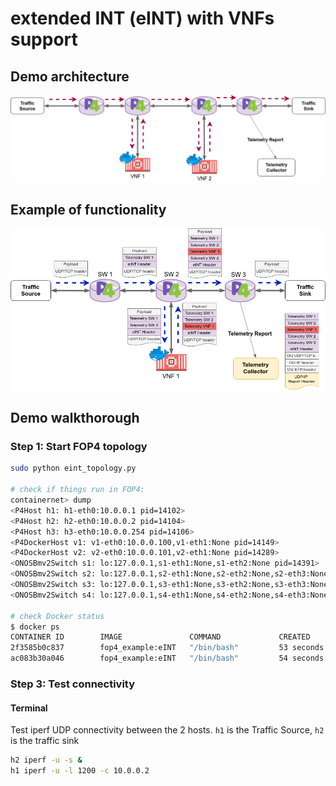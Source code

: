 # extended INT (eINT) with VNFs support

## Demo architecture

![Scenario3](https://github.com/ANTLab-polimi/FOP4/raw/master/P4_examples/eINT/doc/UC3_2.png)

## Example of functionality
![Scenario3Example](https://github.com/ANTLab-polimi/FOP4/raw/master/P4_examples/eINT//doc/UC3_1.png)


## Demo walkthorough

### Step 1: Start FOP4 topology

```sh
sudo python eint_topology.py

# check if things run in FOP4:
containernet> dump
<P4Host h1: h1-eth0:10.0.0.1 pid=14102> 
<P4Host h2: h2-eth0:10.0.0.2 pid=14104> 
<P4Host h3: h3-eth0:10.0.0.254 pid=14106> 
<P4DockerHost v1: v1-eth0:10.0.0.100,v1-eth1:None pid=14149> 
<P4DockerHost v2: v2-eth0:10.0.0.101,v2-eth1:None pid=14289> 
<ONOSBmv2Switch s1: lo:127.0.0.1,s1-eth1:None,s1-eth2:None pid=14391> 
<ONOSBmv2Switch s2: lo:127.0.0.1,s2-eth1:None,s2-eth2:None,s2-eth3:None,s2-eth4:None pid=14395> 
<ONOSBmv2Switch s3: lo:127.0.0.1,s3-eth1:None,s3-eth2:None,s3-eth3:None,s3-eth4:None pid=14399> 
<ONOSBmv2Switch s4: lo:127.0.0.1,s4-eth1:None,s4-eth2:None,s4-eth3:None pid=14403> 

# check Docker status
$ docker ps
CONTAINER ID        IMAGE               COMMAND             CREATED             STATUS              PORTS               NAMES
2f3585b0c837        fop4_example:eINT   "/bin/bash"         53 seconds ago      Up 52 seconds                           mn.v2
ac083b30a046        fop4_example:eINT   "/bin/bash"         54 seconds ago      Up 54 seconds                           mn.v1

```

### Step 3: Test connectivity

#### Terminal
Test iperf UDP connectivity between the 2 hosts. `h1` is the Traffic Source, `h2` is the traffic sink

```sh
h2 iperf -u -s &
h1 iperf -u -l 1200 -c 10.0.0.2
```

